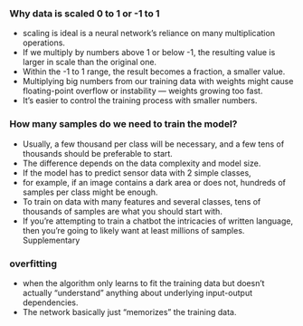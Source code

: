 ### Why data is scaled 0 to 1 or -1 to 1

- scaling is ideal is a neural network’s reliance on many multiplication
operations.
- If we multiply by numbers above 1 or below -1, the resulting value is larger in scale
than the original one.
- Within the -1 to 1 range, the result becomes a fraction, a smaller value.
- Multiplying big numbers from our training data with weights might cause floating-point overflow
or instability — weights growing too fast.
- It’s easier to control the training process with smaller
    numbers.

### How many samples do we need to train the model?
- Usually, a few thousand per class will be necessary, and a few tens of thousands should be
preferable to start.
- The difference depends on the data complexity and model size.
- If the model has
to predict sensor data with 2 simple classes,
- for example, if an image contains a dark area or does
not, hundreds of samples per class might be enough.
- To train on data with many features and
several classes, tens of thousands of samples are what you should start with.
- If you’re attempting
to train a chatbot the intricacies of written language, then you’re going to likely want at least
millions of samples.
Supplementary

### overfitting
- when the algorithm only learns to fit the training data but doesn’t actually “understand”
    anything about underlying input-output dependencies.
- The network basically just “memorizes” the training data.